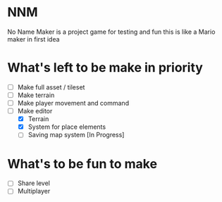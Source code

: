 # NNM
No Name Maker is a project game for testing and fun
this is like a Mario maker in first idea

# What's left to be make in priority
- [ ] Make full asset / tileset
- [ ] Make terrain
- [ ] Make player movement and command
- [ ] Make editor
     - [x] Terrain
     - [x] System for place elements
     - [ ] Saving map system [In Progress]

# What's to be fun to make
- [ ] Share level
- [ ] Multiplayer
